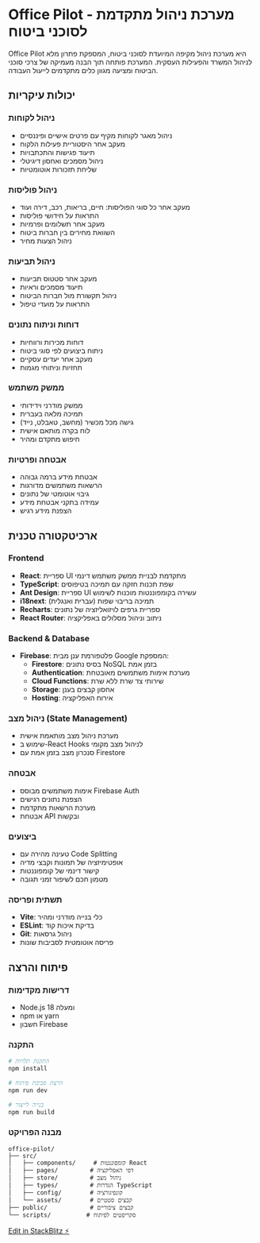 # Office Pilot - מערכת ניהול מתקדמת לסוכני ביטוח

Office Pilot היא מערכת ניהול מקיפה המיועדת לסוכני ביטוח, המספקת פתרון מלא לניהול המשרד והפעילות העסקית. המערכת פותחה תוך הבנה מעמיקה של צרכי סוכני הביטוח ומציעה מגוון כלים מתקדמים לייעול העבודה.

## יכולות עיקריות

### ניהול לקוחות
- ניהול מאגר לקוחות מקיף עם פרטים אישיים ופיננסיים
- מעקב אחר היסטוריית פעילות הלקוח
- תיעוד פגישות והתכתבויות
- ניהול מסמכים ואחסון דיגיטלי
- שליחת תזכורות אוטומטיות

### ניהול פוליסות
- מעקב אחר כל סוגי הפוליסות: חיים, בריאות, רכב, דירה ועוד
- התראות על חידושי פוליסות
- מעקב אחר תשלומים ופרמיות
- השוואת מחירים בין חברות ביטוח
- ניהול הצעות מחיר

### ניהול תביעות
- מעקב אחר סטטוס תביעות
- תיעוד מסמכים וראיות
- ניהול תקשורת מול חברות הביטוח
- התראות על מועדי טיפול

### דוחות וניתוח נתונים
- דוחות מכירות ורווחיות
- ניתוח ביצועים לפי סוגי ביטוח
- מעקב אחר יעדים עסקיים
- תחזיות וניתוחי מגמות

### ממשק משתמש
- ממשק מודרני וידידותי
- תמיכה מלאה בעברית
- גישה מכל מכשיר (מחשב, טאבלט, נייד)
- לוח בקרה מותאם אישית
- חיפוש מתקדם ומהיר

### אבטחה ופרטיות
- אבטחת מידע ברמה גבוהה
- הרשאות משתמשים מדורגות
- גיבוי אוטומטי של נתונים
- עמידה בתקני אבטחת מידע
- הצפנת מידע רגיש

## ארכיטקטורה טכנית

### Frontend
- **React**: ספריית UI מתקדמת לבניית ממשק משתמש דינמי
- **TypeScript**: שפת תכנות חזקה עם תמיכה בטיפוסים
- **Ant Design**: ספריית UI עשירה בקומפוננטות מוכנות לשימוש
- **i18next**: תמיכה בריבוי שפות (עברית ואנגלית)
- **Recharts**: ספריית גרפים לויזואליזציה של נתונים
- **React Router**: ניתוב וניהול מסלולים באפליקציה

### Backend & Database
- **Firebase**: פלטפורמת ענן מבית Google המספקת:
  - **Firestore**: בסיס נתונים NoSQL בזמן אמת
  - **Authentication**: מערכת אימות משתמשים מאובטחת
  - **Cloud Functions**: שירותי צד שרת ללא שרת
  - **Storage**: אחסון קבצים בענן
  - **Hosting**: אירוח האפליקציה

### ניהול מצב (State Management)
- מערכת ניהול מצב מותאמת אישית
- שימוש ב-React Hooks לניהול מצב מקומי
- סנכרון מצב בזמן אמת עם Firestore

### אבטחה
- אימות משתמשים מבוסס Firebase Auth
- הצפנת נתונים רגישים
- מערכת הרשאות מתקדמת
- אבטחת API ובקשות

### ביצועים
- טעינה מהירה עם Code Splitting
- אופטימיזציה של תמונות וקבצי מדיה
- קישור דינמי של קומפוננטות
- מטמון חכם לשיפור זמני תגובה

### תשתית ופריסה
- **Vite**: כלי בנייה מודרני ומהיר
- **ESLint**: בדיקת איכות קוד
- **Git**: ניהול גרסאות
- פריסה אוטומטית לסביבות שונות

## פיתוח והרצה

### דרישות מקדימות
- Node.js 18 ומעלה
- npm או yarn
- חשבון Firebase

### התקנה
```bash
# התקנת תלויות
npm install

# הרצת סביבת פיתוח
npm run dev

# בנייה לייצור
npm run build
```

### מבנה הפרויקט
```
office-pilot/
├── src/
│   ├── components/     # קומפוננטות React
│   ├── pages/         # דפי האפליקציה
│   ├── store/         # ניהול מצב
│   ├── types/         # הגדרות TypeScript
│   ├── config/        # קונפיגורציה
│   └── assets/        # קבצים סטטיים
├── public/            # קבצים ציבוריים
└── scripts/          # סקריפטים לפיתוח
```

[Edit in StackBlitz ⚡️](https://stackblitz.com/~/github.com/netanel-fahima/office-pilot)